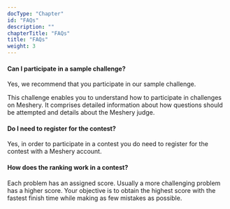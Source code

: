 ```yaml
---
docType: "Chapter"
id: "FAQs"
description: ""
chapterTitle: "FAQs"
title: "FAQs"
weight: 3
---
```


#### Can I participate in a sample challenge?

Yes, we recommend that you participate in our sample challenge.

This challenge enables you to understand how to participate in challenges on Meshery. It comprises detailed information about how questions should be attempted and details about the Meshery judge.

#### Do I need to register for the contest?

Yes, in order to participate in a contest you do need to register for the contest with a Meshery account.

#### How does the ranking work in a contest?

Each problem has an assigned score. Usually a more challenging problem has a higher score. Your objective is to obtain the highest score with the fastest finish time while making as few mistakes as possible.